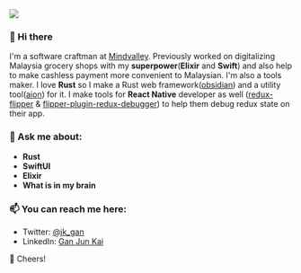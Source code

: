 <img align="center" src="https://github-readme-stats.vercel.app/api?username=jk-gan&show_icons=true&include_all_commits=true&hide_title=true" />

### 👋 Hi there 

I'm a software craftman at [Mindvalley](https://www.mindvalley.com). Previously worked on digitalizing Malaysia grocery shops with my **superpower**(**Elixir** and **Swift**) and also help to make cashless payment more convenient to Malaysian. I'm also a tools maker. I love **Rust** so I make a Rust web framework([obsidian](https://github.com/obsidian-rs/obsidian)) and a utility tool([aion](https://github.com/jk-gan/aion)) for it. I make tools for **React Native** developer as well ([redux-flipper](https://github.com/jk-gan/redux-flipper) & [flipper-plugin-redux-debugger](https://github.com/jk-gan/flipper-plugin-redux-debugger)) to help them debug redux state on their app. 

### 💬 Ask me about:
- **Rust**
- **SwiftUI**
- **Elixir**
- **What is in my brain**

### 📫 You can reach me here: 
- Twitter: [@jk_gan](https://twitter.com/jk_gan)
- LinkedIn: [Gan Jun Kai](https://www.linkedin.com/in/ganjk)


🥂 Cheers!

<!--
**jk-gan/jk-gan** is a ✨ _special_ ✨ repository because its `README.md` (this file) appears on your GitHub profile.

Here are some ideas to get you started:

- 🔭 I’m currently working on ...
- 🌱 I’m currently learning ...
- 👯 I’m looking to collaborate on ...
- 🤔 I’m looking for help with ...
- 💬 Ask me about ...
- 📫 How to reach me: ...
- 😄 Pronouns: ...
- ⚡ Fun fact: ...
-->
